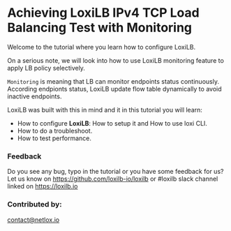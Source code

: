 #  Achieving LoxiLB IPv4 TCP Load Balancing Test with Monitoring

Welcome to the tutorial where you learn how to configure LoxiLB.

On a serious note, we will look into how to use LoxiLB monitoring feature to apply LB policy selectively. 

`Monitoring` is meaning that LB can monitor endpoints status continuously. According endpionts status, LoxiLB update flow table dynamically to avoid inactive endpoints.

LoxiLB was built with this in mind and it in this tutorial you will learn:

* How to configure **LoxiLB**: How to setup it and How to use loxi CLI.
* How to do a troubleshoot.
* How to test performance.

### Feedback

Do you see any bug, typo in the tutorial or you have some feedback for us?
Let us know on https://github.com/loxilb-io/loxilb or #loxilb slack channel linked on https://loxilb.io

### Contributed by:
contact@netlox.io


